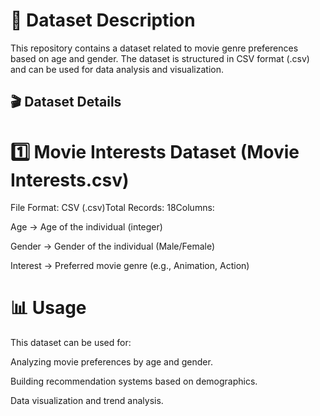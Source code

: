 # 📂 Dataset Description

This repository contains a dataset related to movie genre preferences based on age and gender. The dataset is structured in CSV format (.csv) and can be used for data analysis and visualization.

## 🎬 Dataset Details

# 1️⃣ Movie Interests Dataset (Movie Interests.csv)

File Format: CSV (.csv)Total Records: 18Columns:

Age → Age of the individual (integer)

Gender → Gender of the individual (Male/Female)

Interest → Preferred movie genre (e.g., Animation, Action)

# 📊 Usage

This dataset can be used for:

Analyzing movie preferences by age and gender.

Building recommendation systems based on demographics.

Data visualization and trend analysis.
